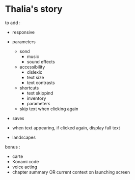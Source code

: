 # Thalia's story

to add :

-   responsive
-   parameters

    -   sond
        -   music
        -   sound effects
    -   accessibility
        -   dislexic
        -   text size
        -   text contrasts
    -   shortcuts
        -   text skippind
        -   inventory
        -   parameters
    -   skip text when clicking again

-   saves
-   when text appearing, if clicked again, display full text
-   landscapes

bonus :

-   carte
-   Konami code
-   voice acting
-   chapter summary OR current context on launching screen
